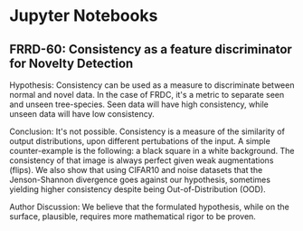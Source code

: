 # Jupyter Notebooks

## FRRD-60: Consistency as a feature discriminator for Novelty Detection

Hypothesis: Consistency can be used as a measure to discriminate between normal
and novel data. In the case of FRDC, it's a metric to separate seen and unseen
tree-species. Seen data will have high consistency, while unseen data will have
low consistency.

Conclusion: It's not possible. Consistency is a measure of the similarity
of output distributions, upon different pertubations of the input. A simple
counter-example is the following: a black square in a white background.
The consistency of that image is always perfect given weak augmentations 
(flips). We also show that using CIFAR10 and noise datasets that the
Jenson-Shannon divergence goes against our hypothesis, sometimes yielding
higher consistency despite being Out-of-Distribution (OOD).

Author Discussion: We believe that the formulated hypothesis, while on the 
surface, plausible, requires more mathematical rigor to be proven.
